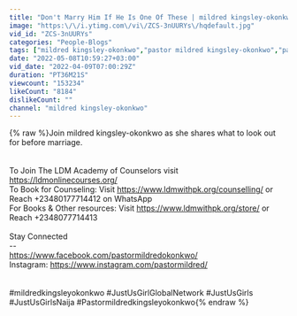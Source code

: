 ```yaml
---
title: "Don't Marry Him If He Is One Of These | mildred kingsley-okonkwo"
image: "https:\/\/i.ytimg.com\/vi\/ZCS-3nUURYs\/hqdefault.jpg"
vid_id: "ZCS-3nUURYs"
categories: "People-Blogs"
tags: ["mildred kingsley-okonkwo","pastor mildred kingsley-okonkwo","pastor m"]
date: "2022-05-08T10:59:27+03:00"
vid_date: "2022-04-09T07:00:29Z"
duration: "PT36M21S"
viewcount: "153234"
likeCount: "8184"
dislikeCount: ""
channel: "mildred kingsley-okonkwo"
---
```

{% raw %}Join mildred kingsley-okonkwo as she shares what to look out for before marriage.<br /><br /><br />To Join The LDM Academy of Counselors visit <a rel="nofollow" target="blank" href="https://ldmonlinecourses.org/">https://ldmonlinecourses.org/</a><br />To Book for Counseling: Visit <a rel="nofollow" target="blank" href="https://www.ldmwithpk.org/counselling/">https://www.ldmwithpk.org/counselling/</a>  or  Reach +23480177714412 on WhatsApp<br />For Books &amp; Other resources: Visit <a rel="nofollow" target="blank" href="https://www.ldmwithpk.org/store/">https://www.ldmwithpk.org/store/</a>   or  Reach +2348077714413<br /><br />Stay Connected<br />--<br /><a rel="nofollow" target="blank" href="https://www.facebook.com/pastormildredokonkwo/">https://www.facebook.com/pastormildredokonkwo/</a><br />Instagram: <a rel="nofollow" target="blank" href="https://www.instagram.com/pastormildred/">https://www.instagram.com/pastormildred/</a><br /><br /><br />#mildredkingsleyokonkwo #JustUsGirlGlobalNetwork #JustUsGirls #JustUsGirlsNaija #Pastormildredkingsleyokonkwo{% endraw %}
